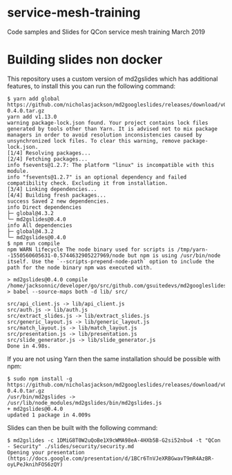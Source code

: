 # service-mesh-training  
Code samples and Slides for QCon service mesh training March 2019

# Building slides non docker
This repository uses a custom version of md2gslides which has additional features, to install this you can run the following command:

```
$ yarn add global https://github.com/nicholasjackson/md2googleslides/releases/download/v0.4.0/md2gslides-0.4.0.tar.gz
yarn add v1.13.0
warning package-lock.json found. Your project contains lock files generated by tools other than Yarn. It is advised not to mix package managers in order to avoid resolution inconsistencies caused by unsynchronized lock files. To clear this warning, remove package-lock.json.
[1/4] Resolving packages...
[2/4] Fetching packages...
info fsevents@1.2.7: The platform "linux" is incompatible with this module.
info "fsevents@1.2.7" is an optional dependency and failed compatibility check. Excluding it from installation.
[3/4] Linking dependencies...
[4/4] Building fresh packages...
success Saved 2 new dependencies.
info Direct dependencies
├─ global@4.3.2
└─ md2gslides@0.4.0
info All dependencies
├─ global@4.3.2
└─ md2gslides@0.4.0
$ npm run compile
npm WARN lifecycle The node binary used for scripts is /tmp/yarn--1550560605631-0.5744632905227969/node but npm is using /usr/bin/node itself. Use the `--scripts-prepend-node-path` option to include the path for the node binary npm was executed with.

> md2gslides@0.4.0 compile /home/jacksonnic/developer/go/src/github.com/gsuitedevs/md2googleslides
> babel --source-maps both -d lib/ src/

src/api_client.js -> lib/api_client.js
src/auth.js -> lib/auth.js
src/extract_slides.js -> lib/extract_slides.js
src/generic_layout.js -> lib/generic_layout.js
src/match_layout.js -> lib/match_layout.js
src/presentation.js -> lib/presentation.js
src/slide_generator.js -> lib/slide_generator.js
Done in 4.98s.
```

If you are not using Yarn then the same installation should be possible with npm:

```
$ sudo npm install -g https://github.com/nicholasjackson/md2googleslides/releases/download/v0.4.0/md2gslides-0.4.0.tar.gz
/usr/bin/md2gslides -> /usr/lib/node_modules/md2gslides/bin/md2gslides.js
+ md2gslides@0.4.0
updated 1 package in 4.009s
```

Slides can then be built with the following command:

```
$ md2gslides -c 1DMiG8T0W2uQoBe1X9cWMA98eA-4HXb5B-G2si52nbu4 -t "QCon - Security" ./slides/security/security.md
Opening your presentation (https://docs.google.com/presentation/d/1BCr6TnVJeXRBGwavT9mR4AzBR-oyLPeJknihFOS6zQY)
```

